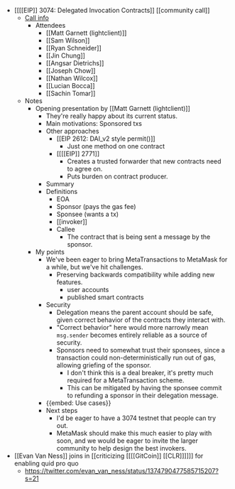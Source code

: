- [[[[EIP]] 3074: Delegated Invocation Contracts]] [[community call]]
    - [Call info](https://github.com/ethereum/pm/issues/283)
        - Attendees
            - [[Matt Garnett (lightclient)]]
            - [[Sam Wilson]]
            - [[Ryan Schneider]]
            - [[Jin Chung]]
            - [[Angsar Dietrichs]]
            - [[Joseph Chow]]
            - [[Nathan Wilcox]]
            - [[Lucian Bocca]]
            - [[Sachin Tomar]]
    - Notes
        - Opening presentation by [[Matt Garnett (lightclient)]]
            - They're really happy about its current status.
            - Main motivations: Sponsored txs
            - Other approaches
                - [[EIP 2612: DAI_v2 style permit()]]
                    - Just one method on one contract
                - [[[[EIP]] 2771]]
                    - Creates a trusted forwarder that new contracts need to agree on.
                    - Puts burden on contract producer.
            - Summary
            - Definitions
                - EOA
                - Sponsor (pays the gas fee)
                - Sponsee (wants a tx)
                - [[invoker]]
                - Callee
                    - The contract that is being sent a message by the sponsor.
        - My points
            - We've been eager to bring MetaTransactions to MetaMask for a while, but we've hit challenges.
                - Preserving backwards compatibility while adding new features.
                    - user accounts
                    - published smart contracts
            - Security
                - Delegation means the parent account should be safe, given correct behavior of the contracts they interact with.
                - "Correct behavior" here would more narrowly mean `msg.sender` becomes entirely reliable as a source of security.
                - Sponsors need to somewhat trust their sponsees, since a transaction could non-deterministically run out of gas, allowing griefing of the sponsor.
                    - I don't think this is a deal breaker, it's pretty much required for a MetaTransaction scheme.
                    - This can be mitigated by having the sponsee commit to refunding a sponsor in their delegation message.
            - {{embed: Use cases}}
            - Next steps
                - I'd be eager to have a 3074 testnet that people can try out.
                - MetaMask should make this much easier to play with soon, and we would be eager to invite the larger community to help design the best invokers.
- [[Evan Van Ness]] joins in [[criticizing [[[[GitCoin]] [[CLR]]]]]] for enabling quid pro quo
    - https://twitter.com/evan_van_ness/status/1374790477585715207?s=21
